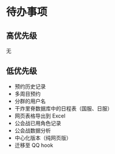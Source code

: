 # 待办事项

## 高优先级

无

## 低优先级

- 预约历史记录
- 多周目预约
- 分群的用户名
- 干炸里脊数据库中的日程表（国服、日服）
- 网页表格导出到 Excel
- 公会战已用角色记录
- 公会战数据分析
- 中心化版本（纯网页版）
- 迁移至 QQ hook
